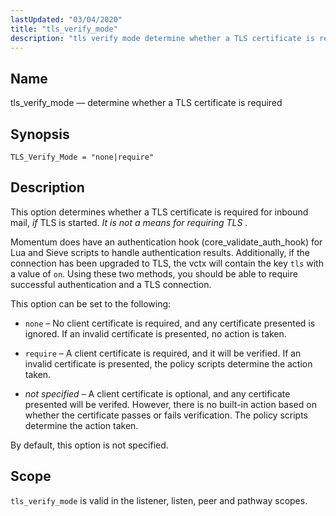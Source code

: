 ```yaml
---
lastUpdated: "03/04/2020"
title: "tls_verify_mode"
description: "tls verify mode determine whether a TLS certificate is required TLS Verify Mode none require This option determines whether a TLS certificate is required for inbound mail if TLS is started It is not a means for requiring TLS Momentum does have an authentication hook core validate auth hook for..."
---
```


<a name="conf.ref.tls_verify_mode"></a> 
## Name

tls_verify_mode — determine whether a TLS certificate is required

## Synopsis

`TLS_Verify_Mode = "none|require"`

<a name="idp12246592"></a> 
## Description

This option determines whether a TLS certificate is required for inbound mail, *if* TLS is started. *It is not a means for requiring TLS* .

Momentum does have an authentication hook (core_validate_auth_hook) for Lua and Sieve scripts to handle authentication results. Additionally, if the connection has been upgraded to TLS, the vctx will contain the key `tls` with a value of `on`. Using these two methods, you should be able to require successful authentication and a TLS connection.

This option can be set to the following:

*   `none` – No client certificate is required, and any certificate presented is ignored. If an invalid certificate is presented, no action is taken.

*   `require` – A client certificate is required, and it will be verified. If an invalid certificate is presented, the policy scripts determine the action taken.

*   *not specified*           – A client certificate is optional, and any certificate presented will be verifed. However, there is no built-in action based on whether the certificate passes or fails verification. The policy scripts determine the action taken.

By default, this option is not specified.

<a name="idp12256704"></a> 
## Scope

`tls_verify_mode` is valid in the listener, listen, peer and pathway scopes.